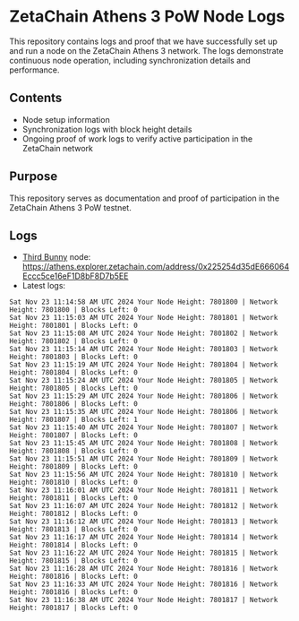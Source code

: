 # ZetaChain Athens 3 PoW Node Logs
This repository contains logs and proof that we have successfully set up and run a node on the ZetaChain Athens 3 network. The logs demonstrate continuous node operation, including synchronization details and performance.

## Contents
- Node setup information
- Synchronization logs with block height details
- Ongoing proof of work logs to verify active participation in the ZetaChain network

## Purpose
This repository serves as documentation and proof of participation in the ZetaChain Athens 3 PoW testnet.

## Logs

- [Third Bunny](https://thirdbunny.xyz/) node: https://athens.explorer.zetachain.com/address/0x225254d35dE666064Eccc5ce16eF1D8bF8D7b5EE
- Latest logs:
```
Sat Nov 23 11:14:58 AM UTC 2024 Your Node Height: 7801800 | Network Height: 7801800 | Blocks Left: 0
Sat Nov 23 11:15:03 AM UTC 2024 Your Node Height: 7801801 | Network Height: 7801801 | Blocks Left: 0
Sat Nov 23 11:15:08 AM UTC 2024 Your Node Height: 7801802 | Network Height: 7801802 | Blocks Left: 0
Sat Nov 23 11:15:14 AM UTC 2024 Your Node Height: 7801803 | Network Height: 7801803 | Blocks Left: 0
Sat Nov 23 11:15:19 AM UTC 2024 Your Node Height: 7801804 | Network Height: 7801804 | Blocks Left: 0
Sat Nov 23 11:15:24 AM UTC 2024 Your Node Height: 7801805 | Network Height: 7801805 | Blocks Left: 0
Sat Nov 23 11:15:29 AM UTC 2024 Your Node Height: 7801806 | Network Height: 7801806 | Blocks Left: 0
Sat Nov 23 11:15:35 AM UTC 2024 Your Node Height: 7801806 | Network Height: 7801807 | Blocks Left: 1
Sat Nov 23 11:15:40 AM UTC 2024 Your Node Height: 7801807 | Network Height: 7801807 | Blocks Left: 0
Sat Nov 23 11:15:45 AM UTC 2024 Your Node Height: 7801808 | Network Height: 7801808 | Blocks Left: 0
Sat Nov 23 11:15:51 AM UTC 2024 Your Node Height: 7801809 | Network Height: 7801809 | Blocks Left: 0
Sat Nov 23 11:15:56 AM UTC 2024 Your Node Height: 7801810 | Network Height: 7801810 | Blocks Left: 0
Sat Nov 23 11:16:01 AM UTC 2024 Your Node Height: 7801811 | Network Height: 7801811 | Blocks Left: 0
Sat Nov 23 11:16:07 AM UTC 2024 Your Node Height: 7801812 | Network Height: 7801812 | Blocks Left: 0
Sat Nov 23 11:16:12 AM UTC 2024 Your Node Height: 7801813 | Network Height: 7801813 | Blocks Left: 0
Sat Nov 23 11:16:17 AM UTC 2024 Your Node Height: 7801814 | Network Height: 7801814 | Blocks Left: 0
Sat Nov 23 11:16:22 AM UTC 2024 Your Node Height: 7801815 | Network Height: 7801815 | Blocks Left: 0
Sat Nov 23 11:16:28 AM UTC 2024 Your Node Height: 7801816 | Network Height: 7801816 | Blocks Left: 0
Sat Nov 23 11:16:33 AM UTC 2024 Your Node Height: 7801816 | Network Height: 7801816 | Blocks Left: 0
Sat Nov 23 11:16:38 AM UTC 2024 Your Node Height: 7801817 | Network Height: 7801817 | Blocks Left: 0
```
